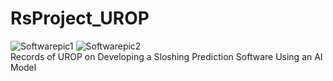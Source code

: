 # RsProject_UROP
![Softwarepic1](https://github.com/growingpenguin/RsProject_UROP/assets/110277903/f8df56dd-9d0f-4dac-9033-3856318dd85b)
![Softwarepic2](https://github.com/growingpenguin/RsProject_UROP/assets/110277903/e21fafb9-054e-43fa-b212-2b0765f03316) <br/>
Records of UROP on Developing a Sloshing Prediction Software Using an AI Model 
